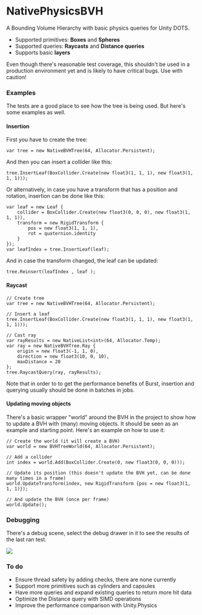 # NativePhysicsBVH
A Bounding Volume Hierarchy with basic physics queries for Unity DOTS.

- Supported primitives: **Boxes** and **Spheres**
- Supported queries: **Raycasts** and **Distance queries**
- Supports basic **layers**

Even though there's reasonable test coverage, this shouldn't be used in a production environment yet and is likely to have critical bugs. Use with caution!

### Examples

The tests are a good place to see how the tree is being used. But here's some examples as well.

#### Insertion

First you have to create the tree:
```
var tree = new NativeBVHTree(64, Allocator.Persistent);  
```
And then you can insert a collider like this:

```
tree.InsertLeaf(BoxCollider.Create(new float3(1, 1, 1), new float3(1, 1, 1)));  
```

Or alternatively, in case you have a transform that has a position and rotation, insertion can be done like this:

```
var leaf = new Leaf {  
    collider = BoxCollider.Create(new float3(0, 0, 0), new float3(1, 1, 1)),  
    transform = new RigidTransform {  
	    pos = new float3(1, 1, 1),  
	    rot = quaternion.identity  
	}  
});
var leafIndex = tree.InsertLeaf(leaf);
```

And in case the transform changed, the leaf can be updated:

```
tree.Reinsert(leafIndex , leaf );
```

#### Raycast

```
// Create tree
var tree = new NativeBVHTree(64, Allocator.Persistent);  

// Insert a leaf
tree.InsertLeaf(BoxCollider.Create(new float3(1, 1, 1), new float3(1, 1, 1)));  
  
// Cast ray
var rayResults = new NativeList<int>(64, Allocator.Temp);  
var ray = new NativeBVHTree.Ray {  
    origin = new float3(-1, 1, 0),  
    direction = new float3(10, 0, 10),  
    maxDistance = 20  
};  
tree.RaycastQuery(ray, rayResults);
```
Note that in order to to get the performance benefits of Burst, insertion and querying usually should be done in batches in jobs.

#### Updating moving objects

There's a basic wrapper "world" around the BVH in the project to show how to update a BVH with (many) moving objects. It should be seen as an example and starting point. Here's an example on how to use it:

```
// Create the world (it will create a BVH)
var world = new BVHTreeWorld(64, Allocator.Persistent);

// Add a collider
int index = world.Add(BoxCollider.Create(0, new float3(0, 0, 0)));  

// Update its position (this doesn't update the BVH yet, can be done many times in a frame)
world.UpdateTransform(index, new RigidTransform {pos = new float3(1, 1, 1)});

// And update the BVH (once per frame)
world.Update();
```
### Debugging

There's a debug scene, select the debug drawer in it to see the results of the last ran test.

![](https://i.imgur.com/4R6ygoZ.png)


### To do
- Ensure thread safety by adding checks, there are none currently
- Support more primitives such as cylinders and capsules 
- Have more queries and expand existing queries to return more hit data
- Optimize the Distance query with SIMD operations
- Improve the performance comparison with Unity.Physics
